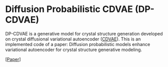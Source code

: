 # Diffusion Probabilistic CDVAE (DP-CDVAE)
DP-CDVAE is a generative model for crystal structure generation developed on crystal diffusional variational autoencoder ([CDVAE](https://github.com/txie-93/cdvae)).
This is an implemented code of a paper: Diffusion probabilistic models enhance variational autoencoder for crystal structure
generative modeling.

[[Paper](https://arxiv.org/abs/2308.02165)]
